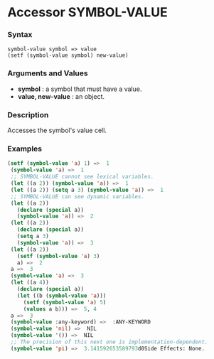 <!-- Generated on 05/10/2020 by https://github.com/anto2oo/clhs-evolved -->

# Accessor SYMBOL-VALUE

### Syntax
`symbol-value symbol => value`  
`(setf (symbol-value symbol) new-value)`  


### Arguments and Values
- **symbol** : a symbol that must have a value.   
- **value, new-value** : an object.   


### Description
Accesses the symbol's value cell.



### Examples
```lisp 
(setf (symbol-value 'a) 1) =>  1
 (symbol-value 'a) =>  1
 ;; SYMBOL-VALUE cannot see lexical variables.
 (let ((a 2)) (symbol-value 'a)) =>  1
 (let ((a 2)) (setq a 3) (symbol-value 'a)) =>  1
 ;; SYMBOL-VALUE can see dynamic variables.
 (let ((a 2)) 
   (declare (special a)) 
   (symbol-value 'a)) =>  2
 (let ((a 2)) 
   (declare (special a)) 
   (setq a 3)
   (symbol-value 'a)) =>  3
 (let ((a 2))
   (setf (symbol-value 'a) 3)
   a) =>  2
 a =>  3
 (symbol-value 'a) =>  3
 (let ((a 4))
   (declare (special a))
   (let ((b (symbol-value 'a)))
     (setf (symbol-value 'a) 5)
     (values a b))) =>  5, 4
 a =>  3
 (symbol-value :any-keyword) =>  :ANY-KEYWORD
 (symbol-value 'nil) =>  NIL
 (symbol-value '()) =>  NIL
 ;; The precision of this next one is implementation-dependent.
 (symbol-value 'pi) =>  3.141592653589793d0Side Effects: None.
```
